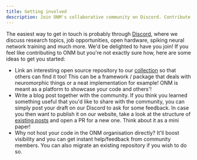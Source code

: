 ```yaml
---
title: Getting involved
description: Join ONM's collaborative community on Discord. Contribute open source code, write blog posts, and boost visibility for your projects in neuromorphic computing.
---
```


The easiest way to get in touch is probably through [Discord](https://discord.gg/C9bzWgNmqk), where we discuss research topics, job opportunities, open hardware, spiking neural network training and much more. We'd be delighted to have you join! 
If you feel like contributing to ONM but you're not exactly sure how, here are some ideas to get you started:

* Link an interesting open source repository to our [collection](https://github.com/open-neuromorphic/open-neuromorphic) so that others can find it too! This can be a framework / package that deals with neuromorphic things or a neat implementation for example! ONM is meant as a platform to showcase your code and others'!
* Write a blog post together with the community. If you think you learned something useful that you'd like to share with the community, you can simply post your draft on our Discord to ask for some feedback. In case you then want to publish it on our website, take a look at the structure of [existing posts](https://github.com/open-neuromorphic/open-neuromorphic.github.io/tree/main/content/post) and open a PR for a new one. Think about it as a mini paper!
* Why not host your code in the ONM organisation directly? It'll boost visibility and you can get instant help/feedback from community members. You can also migrate an existing repository if you wish to do so.

